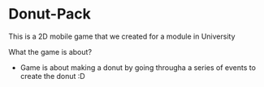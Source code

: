 # Donut-Pack
This is a 2D mobile game that we created for a module in University

What the game is about?
- Game is about making a donut by going througha a series of events to create the donut :D

